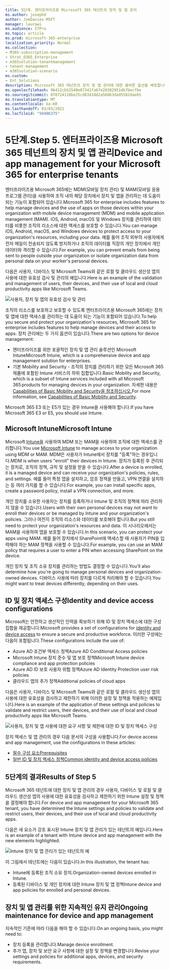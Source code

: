 ```yaml
---
title: 5단계. 엔터프라이즈용 Microsoft 365 테넌트의 장치 및 앱 관리
ms.author: josephd
author: JoeDavies-MSFT
manager: laurawi
ms.audience: ITPro
ms.topic: article
ms.prod: microsoft-365-enterprise
localization_priority: Normal
ms.collection:
- M365-subscription-management
- Strat_O365_Enterprise
- m365solution-tenantmanagement
- tenant-management
- m365solution-scenario
ms.custom:
- Ent_Solutions
description: Microsoft 365 테넌트의 장치 및 앱 관리에 대한 올바른 옵션을 배포합니다.
ms.openlocfilehash: 96412cb52540e87341fa67e20382951db7becfbe
ms.sourcegitcommit: 070724118be25cd83418d2a56863da95582dae65
ms.translationtype: MT
ms.contentlocale: ko-KR
ms.lasthandoff: 03/03/2021
ms.locfileid: "50406375"
---
```

# <a name="step-5-device-and-app-management-for-your-microsoft-365-for-enterprise-tenants"></a><span data-ttu-id="83fcf-104">5단계.</span><span class="sxs-lookup"><span data-stu-id="83fcf-104">Step 5.</span></span> <span data-ttu-id="83fcf-105">엔터프라이즈용 Microsoft 365 테넌트의 장치 및 앱 관리</span><span class="sxs-lookup"><span data-stu-id="83fcf-105">Device and app management for your Microsoft 365 for enterprise tenants</span></span>

<span data-ttu-id="83fcf-106">엔터프라이즈용 Microsoft 365에는 MDM(모바일 장치 관리) 및 MAM(모바일 응용 프로그램 관리)을 사용하여 조직 내의 해당 장치에서 장치 및 앱을 관리하는 데 도움이 되는 기능이 포함되어 있습니다.</span><span class="sxs-lookup"><span data-stu-id="83fcf-106">Microsoft 365 for enterprise includes features to help manage devices and the use of apps on those devices within your organization with mobile device management (MDM) and mobile application management (MAM).</span></span> <span data-ttu-id="83fcf-107">iOS, Android, macOS 및 Windows 장치를 관리하여 데이터를 비롯한 조직의 리소스에 대한 액세스를 보호할 수 있습니다.</span><span class="sxs-lookup"><span data-stu-id="83fcf-107">You can manage iOS, Android, macOS, and Windows devices to protect access to your organization's resources, including your data.</span></span> <span data-ttu-id="83fcf-108">예를 들어 조직 외부의 사용자에게 전자 메일이 전송되지 않도록 방지하거나 조직의 데이터를 직장의 개인 장치에서 개인 데이터와 격리할 수 있습니다.</span><span class="sxs-lookup"><span data-stu-id="83fcf-108">For example, you can prevent emails from being sent to people outside your organization or isolate organization data from personal data on your worker's personal devices.</span></span>

<span data-ttu-id="83fcf-109">다음은 사용자, 디바이스 및 Microsoft Teams와 같은 로컬 및 클라우드 생산성 앱의 사용에 대한 유효성 검사 및 관리의 예입니다.</span><span class="sxs-lookup"><span data-stu-id="83fcf-109">Here is an example of the validation and management of users, their devices, and their use of local and cloud productivity apps like Microsoft Teams.</span></span>

![사용자, 장치 및 앱의 유효성 검사 및 관리](../media/tenant-management-overview/tenant-management-device-app-mgmt.png)

<span data-ttu-id="83fcf-111">조직의 리소스를 보호하고 보호할 수 있도록 엔터프라이즈용 Microsoft 365에는 장치 및 앱에 대한 액세스를 관리하는 데 도움이 되는 기능이 포함되어 있습니다.</span><span class="sxs-lookup"><span data-stu-id="83fcf-111">To help you secure and protect your organization's resources, Microsoft 365 for enterprise includes features to help manage devices and their access to apps.</span></span> <span data-ttu-id="83fcf-112">장치 관리에는 두 가지 옵션이 있습니다.</span><span class="sxs-lookup"><span data-stu-id="83fcf-112">There are two options for device management:</span></span>

- <span data-ttu-id="83fcf-113">엔터프라이즈를 위한 포괄적인 장치 및 앱 관리 솔루션인 Microsoft Intune</span><span class="sxs-lookup"><span data-stu-id="83fcf-113">Microsoft Intune, which is a comprehensive device and app management solution for enterprises.</span></span>
- <span data-ttu-id="83fcf-114">기본 Mobility and Security - 조직의 장치를 관리하기 위한 모든 Microsoft 365 제품에 포함된 Intune 서비스의 하위 집합입니다.</span><span class="sxs-lookup"><span data-stu-id="83fcf-114">Basic Mobility and Security, which is a subset of Intune services included with all Microsoft 365 products for managing devices in your organization.</span></span> <span data-ttu-id="83fcf-115">자세한 내용은 [Capabilities of Basic Mobility and Security을 참조하십시오.](https://docs.microsoft.com/microsoft-365/admin/basic-mobility-security/capabilities)</span><span class="sxs-lookup"><span data-stu-id="83fcf-115">For more information, see [Capabilities of Basic Mobility and Security](https://docs.microsoft.com/microsoft-365/admin/basic-mobility-security/capabilities).</span></span>

<span data-ttu-id="83fcf-116">Microsoft 365 E3 또는 E5가 있는 경우 Intune을 사용해야 합니다.</span><span class="sxs-lookup"><span data-stu-id="83fcf-116">If you have Microsoft 365 E3 or E5, you should use Intune.</span></span>

## <a name="microsoft-intune"></a><span data-ttu-id="83fcf-117">Microsoft Intune</span><span class="sxs-lookup"><span data-stu-id="83fcf-117">Microsoft Intune</span></span>

<span data-ttu-id="83fcf-118">Microsoft [Intune을](https://docs.microsoft.com/mem/intune/fundamentals/planning-guide) 사용하여 MDM 또는 MAM을 사용하여 조직에 대한 액세스를 관리합니다.</span><span class="sxs-lookup"><span data-stu-id="83fcf-118">You use [Microsoft Intune](https://docs.microsoft.com/mem/intune/fundamentals/planning-guide) to manage access to your organization using MDM or MAM.</span></span> <span data-ttu-id="83fcf-119">MDM은 사용자가 Intune에서 장치를 "등록"하는 경우입니다.</span><span class="sxs-lookup"><span data-stu-id="83fcf-119">MDM is when users "enroll" their devices in Intune.</span></span> <span data-ttu-id="83fcf-120">장치가 등록된 후 관리되는 장치로, 조직의 정책, 규칙 및 설정을 받을 수 있습니다.</span><span class="sxs-lookup"><span data-stu-id="83fcf-120">After a device is enrolled, it is a managed device and can receive your organization's  policies, rules, and settings.</span></span> <span data-ttu-id="83fcf-121">예를 들어 특정 앱을 설치하고, 암호 정책을 만들고, VPN 연결을 설치하는 등 여러 가지를 할 수 있습니다.</span><span class="sxs-lookup"><span data-stu-id="83fcf-121">For example, you can install specific apps, create a password policy, install a VPN connection, and more.</span></span>

<span data-ttu-id="83fcf-122">개인 장치를 소유한 사용자는 장치를 등록하거나 Intune 및 조직의 정책에 따라 관리하지 않을 수 있습니다.</span><span class="sxs-lookup"><span data-stu-id="83fcf-122">Users with their own personal devices may not want to enroll their devices or be managed by Intune and your organization's policies.</span></span> <span data-ttu-id="83fcf-123">그러나 여전히 조직의 리소스와 데이터를 보호해야 합니다.</span><span class="sxs-lookup"><span data-stu-id="83fcf-123">But you still need to protect your organization's resources and data.</span></span> <span data-ttu-id="83fcf-124">이 시나리오에서는 MAM을 사용하여 앱을 보호할 수 있습니다.</span><span class="sxs-lookup"><span data-stu-id="83fcf-124">In this scenario, you can protect your apps using MAM.</span></span> <span data-ttu-id="83fcf-125">예를 들어 장치에서 SharePoint에 액세스할 때 사용자가 PIN을 입력해야 하는 MAM 정책을 사용할 수 있습니다.</span><span class="sxs-lookup"><span data-stu-id="83fcf-125">For example, you can use an MAM policy that requires a user to enter a PIN when accessing SharePoint on the device.</span></span>

<span data-ttu-id="83fcf-126">개인 장치 및 조직 소유 장치를 관리하는 방법도 결정할 수 있습니다.</span><span class="sxs-lookup"><span data-stu-id="83fcf-126">You'll also determine how you're going to manage personal devices and organization-owned devices.</span></span> <span data-ttu-id="83fcf-127">디바이스 사용에 따라 장치를 다르게 처리해야 할 수 있습니다.</span><span class="sxs-lookup"><span data-stu-id="83fcf-127">You might want to treat devices differently, depending on their uses.</span></span>

## <a name="identity-and-device-access-configurations"></a><span data-ttu-id="83fcf-128">ID 및 장치 액세스 구성</span><span class="sxs-lookup"><span data-stu-id="83fcf-128">Identity and device access configurations</span></span>

<span data-ttu-id="83fcf-129">Microsoft는 안전하고 생산적인 [](../security/office-365-security/microsoft-365-policies-configurations.md) 인력을 확보하기 위해 ID 및 장치 액세스에 대한 구성 집합을 제공합니다.</span><span class="sxs-lookup"><span data-stu-id="83fcf-129">Microsoft provides a set of configurations for [identity and device access](../security/office-365-security/microsoft-365-policies-configurations.md) to ensure a secure and productive workforce.</span></span> <span data-ttu-id="83fcf-130">이러한 구성에는 다음이 포함됩니다.</span><span class="sxs-lookup"><span data-stu-id="83fcf-130">These configurations include the use of:</span></span>

- <span data-ttu-id="83fcf-131">Azure AD 조건부 액세스 정책</span><span class="sxs-lookup"><span data-stu-id="83fcf-131">Azure AD Conditional Access policies</span></span>
- <span data-ttu-id="83fcf-132">Microsoft Intune 장치 준수 및 앱 보호 정책</span><span class="sxs-lookup"><span data-stu-id="83fcf-132">Microsoft Intune device compliance and app protection policies</span></span>
- <span data-ttu-id="83fcf-133">Azure AD ID 보호 사용자 위험 정책</span><span class="sxs-lookup"><span data-stu-id="83fcf-133">Azure AD Identity Protection user risk policies</span></span>
- <span data-ttu-id="83fcf-134">클라우드 앱의 추가 정책</span><span class="sxs-lookup"><span data-stu-id="83fcf-134">Additional policies of cloud apps</span></span>

<span data-ttu-id="83fcf-135">다음은 사용자, 디바이스 및 Microsoft Teams와 같은 로컬 및 클라우드 생산성 앱의 사용에 대한 유효성을 검사하고 제한하기 위해 이러한 설정 및 정책을 적용하는 예제입니다.</span><span class="sxs-lookup"><span data-stu-id="83fcf-135">Here is an example of the application of these settings and policies to validate and restrict users, their devices, and their use of local and cloud productivity apps like Microsoft Teams.</span></span>

![사용자, 장치 및 앱 사용에 대한 요구 사항 및 제한에 대한 ID 및 장치 액세스 구성](../media/tenant-management-overview/tenant-management-device-app-mgmt-golden-config.png)

<span data-ttu-id="83fcf-137">장치 액세스 및 앱 관리의 경우 다음 문서의 구성을 사용합니다.</span><span class="sxs-lookup"><span data-stu-id="83fcf-137">For device access and app management, use the configurations in these articles:</span></span>

- [<span data-ttu-id="83fcf-138">필수 구성 요소</span><span class="sxs-lookup"><span data-stu-id="83fcf-138">Prerequisites</span></span>](../security/office-365-security/identity-access-prerequisites.md)
- [<span data-ttu-id="83fcf-139">일반 ID 및 장치 액세스 정책</span><span class="sxs-lookup"><span data-stu-id="83fcf-139">Common identity and device access policies</span></span>](../security/office-365-security/identity-access-policies.md)

## <a name="results-of-step-5"></a><span data-ttu-id="83fcf-140">5단계의 결과</span><span class="sxs-lookup"><span data-stu-id="83fcf-140">Results of Step 5</span></span>

<span data-ttu-id="83fcf-141">Microsoft 365 테넌트에 대한 장치 및 앱 관리의 경우 사용자, 디바이스 및 로컬 및 클라우드 생산성 앱의 사용에 대한 유효성을 검사하고 제한하기 위한 Intune 설정 및 정책을 결정해야 합니다.</span><span class="sxs-lookup"><span data-stu-id="83fcf-141">For device and app management for your Microsoft 365 tenant, you have determined the Intune settings and policies to validate and restrict users, their devices, and their use of local and cloud productivity apps.</span></span>

<span data-ttu-id="83fcf-142">다음은 새 요소가 강조 표시된 Intune 장치 및 앱 관리가 있는 테넌트의 예입니다.</span><span class="sxs-lookup"><span data-stu-id="83fcf-142">Here is an example of a tenant with Intune device and app management with the new elements highlighted.</span></span>

![Intune 장치 및 앱 관리가 있는 테넌트의 예](../media/tenant-management-overview/tenant-management-tenant-build-step5.png)

<span data-ttu-id="83fcf-144">이 그림에서 테넌트에는 다음이 있습니다.</span><span class="sxs-lookup"><span data-stu-id="83fcf-144">In this illustration, the tenant has:</span></span>

- <span data-ttu-id="83fcf-145">Intune에 등록된 조직 소유 장치.</span><span class="sxs-lookup"><span data-stu-id="83fcf-145">Organization-owned devices enrolled in Intune.</span></span>
- <span data-ttu-id="83fcf-146">등록된 디바이스 및 개인 장치에 대한 Intune 장치 및 앱 정책</span><span class="sxs-lookup"><span data-stu-id="83fcf-146">Intune device and app policies for enrolled and personal devices.</span></span>

## <a name="ongoing-maintenance-for-device-and-app-management"></a><span data-ttu-id="83fcf-147">장치 및 앱 관리를 위한 지속적인 유지 관리</span><span class="sxs-lookup"><span data-stu-id="83fcf-147">Ongoing maintenance for device and app management</span></span>

<span data-ttu-id="83fcf-148">지속적인 기준에 따라 다음을 해야 할 수 있습니다.</span><span class="sxs-lookup"><span data-stu-id="83fcf-148">On an ongoing basis, you might need to:</span></span> 

- <span data-ttu-id="83fcf-149">장치 등록을 관리합니다.</span><span class="sxs-lookup"><span data-stu-id="83fcf-149">Manage device enrollment.</span></span>
- <span data-ttu-id="83fcf-150">추가 앱, 장치 및 보안 요구 사항에 대한 설정 및 정책을 변경합니다.</span><span class="sxs-lookup"><span data-stu-id="83fcf-150">Revise your settings and policies for additional apps, devices, and security requirements.</span></span>
